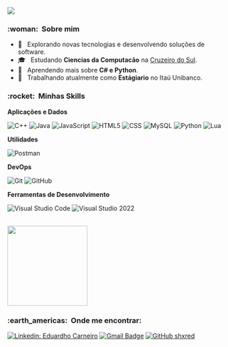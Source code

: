 
![](https://komarev.com/ghpvc/?username=shxred&color=006bed)

<h3> :woman: &nbsp;Sobre mim </h3>

- 🤔 &nbsp; Explorando novas tecnologias e desenvolvendo soluções de software.
- 🎓 &nbsp; Estudando **Ciencias da Computacão** na <a href="https://www.cruzeirodosul.edu.br/">Cruzeiro do Sul</a>.
- 🌱 &nbsp; Aprendendo mais sobre **C# e Python**.
- 💼 &nbsp; Trabalhando atualmente como **Estágiario** no Itaú Unibanco.

<h3> :rocket: &nbsp;Minhas Skills </h3>

**Aplicações e Dados**

  ![C++](https://img.shields.io/badge/-C++-333333?style=flat&logo=C%2B%2B&logoColor=00599C)
  ![Java](https://img.shields.io/badge/-Java-333333?style=flat&logo=Java&logoColor=007396)
  ![JavaScript](https://img.shields.io/badge/-JavaScript-333333?style=flat&logo=javascript)
  ![HTML5](https://img.shields.io/badge/-HTML5-333333?style=flat&logo=HTML5)
  ![CSS](https://img.shields.io/badge/-CSS-333333?style=flat&logo=CSS3&logoColor=1572B6)
  ![MySQL](https://img.shields.io/badge/-MySQL-333333?style=flat&logo=mysql)
  ![Python](https://img.shields.io/badge/-Python-333333?style=flat&logo=python)
  ![Lua](https://img.shields.io/badge/-Lua-333333?style=flat&logo=lua)

**Utilidades**

  ![Postman](https://img.shields.io/badge/-Postman-333333?style=flat&logo=postman)

**DevOps**

  ![Git](https://img.shields.io/badge/-Git-333333?style=flat&logo=git)
  ![GitHub](https://img.shields.io/badge/-GitHub-333333?style=flat&logo=github)

**Ferramentas de Desenvolvimento**

  ![Visual Studio Code](https://img.shields.io/badge/-Visual%20Studio%20Code-333333?style=flat&logo=visual-studio-code&logoColor=007ACC)
  ![Visual Studio 2022](https://img.shields.io/badge/-Visual%20Studio%202022-333333?style=flat&logo=visual-studio&logoColor=007ACC)

<br/>

<a href="https://github.com/shxred">
  <img height="180em" src="https://github-readme-stats.vercel.app/api?username=shxred&theme=dracula&show_icons=true" />
</a>

<br/>

<h3> :earth_americas: &nbsp;Onde me encontrar: </h3> 

[![Linkedin: Eduardho Carneiro](https://img.shields.io/badge/-Eduardho%20Costa-blue?style=flat-square&logo=Linkedin&logoColor=white&link=https://www.linkedin.com/in/eduardho-costa/)](https://www.linkedin.com/in/eduardho-costa/)
[![Gmail Badge](https://img.shields.io/badge/-eduardhoc@gmail.com-006bed?style=flat-square&logo=Gmail&logoColor=white&link=mailto:eduardhoc@gmail.com)](mailto:eduardhoc@gmail.com)
[![GitHub shxred]( https://img.shields.io/github/followers/shxred?label=follow&style=social)](https://github.com/shxred)
